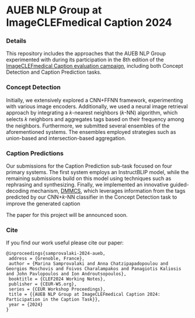 
# AUEB NLP Group at ImageCLEFmedical Caption 2024

### Details
This repository includes the approaches that the AUEB NLP Group experimented with during its participation in the 8th edition of the [ImageCLEFmedical Caption evaluation campaign](https://www.imageclef.org/2024/medical/caption), including both Concept Detection and Caption Prediction tasks.

### Concept Detection
Initially, we extensively explored a CNN+FFNN framework, experimenting with various image encoders. Additionally, we used a neural image retrieval approach by integrating a 𝑘-nearest neighbors (𝑘-NN) algorithm, which selects 𝑘 neighbors and aggregates tags based on their frequency among the neighbors. Furthermore, we submitted several ensembles of the aforementioned systems. The ensembles employed strategies such as union-based and intersection-based aggregation.

### Caption Predictions
Our submissions for the Caption Prediction sub-task focused on four primary systems. The first system employs an InstructBLIP model, while the remaining submissions build on this model using techniques such as rephrasing and synthesizing. Finally, we implemented an innovative guided-decoding mechanism, [DMMCS](https://github.com/nlpaueb/dmmcs), which leverages information from the tags predicted by our CNN+𝑘-NN classifier in the Concept Detection task to improve the generated caption

The paper for this project will be announced soon.

### Cite
If you find our work useful please cite our paper:

```
@inproceedings{samprovalaki-2024-aueb,
 address = {Grenoble, France},
 author = {Marina Samprovalaki and Anna Chatzipapadopoulou and Georgios Moschovis and Foivos Charalampakos and Panagiotis Kaliosis and John Pavlopoulos and Ion Androutsopoulos},
 booktitle = {CLEF2024 Working Notes},
 publisher = {CEUR-WS.org},
 series = {CEUR Workshop Proceedings},
 title = {{AUEB NLP Group at ImageCLEFmedical Caption 2024: Participation in the Caption Task}},
 year = {2024}
}
```


